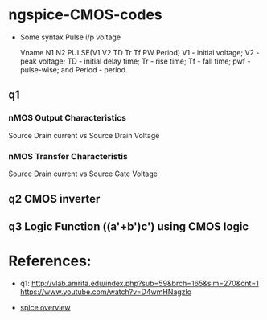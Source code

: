 # ngspice-CMOS-codes

- Some syntax
	Pulse i/p voltage

	Vname N1 N2 PULSE(V1 V2 TD Tr Tf PW Period)
	V1 - initial voltage; V2 - peak voltage; TD - initial delay time; Tr - rise time; Tf - fall time; pwf - pulse-wise; and Period - period. 

## q1
### nMOS Output Characteristics
Source Drain current vs Source Drain Voltage

### nMOS Transfer Characteristis
Source Drain current vs Source Gate Voltage

## q2 CMOS inverter
## q3 Logic Function ((a'+b')c') using CMOS logic

# References:
- q1:
	http://vlab.amrita.edu/index.php?sub=59&brch=165&sim=270&cnt=1
	https://www.youtube.com/watch?v=D4wmHNagzlo

- [spice overview](https://www.seas.upenn.edu/~jan/spice/spice.overview.html)
